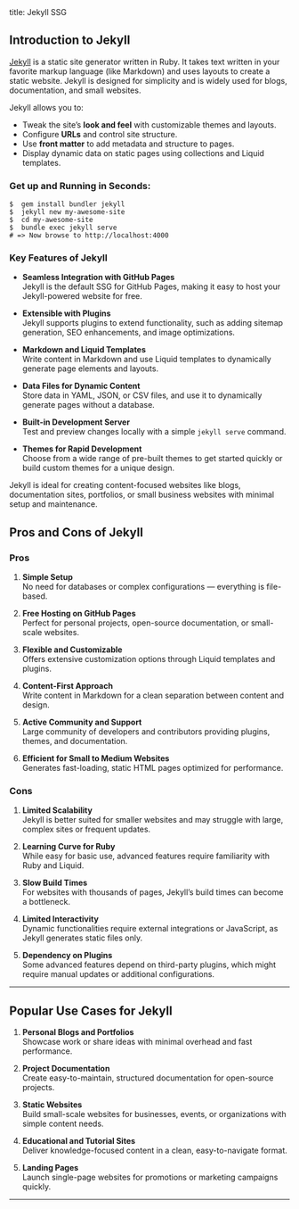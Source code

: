 <frontmatter>
  title: Jekyll SSG
</frontmatter>

<br>

## Introduction to Jekyll  

[Jekyll](https://github.com/jekyll/jekyll) is a static site generator written in Ruby. It takes text written in your favorite markup language (like Markdown) and uses layouts to create a static website. Jekyll is designed for simplicity and is widely used for blogs, documentation, and small websites.

Jekyll allows you to:  
- Tweak the site’s **look and feel** with customizable themes and layouts.  
- Configure **URLs** and control site structure.  
- Use **front matter** to add metadata and structure to pages.  
- Display dynamic data on static pages using collections and Liquid templates.  

### Get up and Running in Seconds:

```cli
$  gem install bundler jekyll
$  jekyll new my-awesome-site
$  cd my-awesome-site
$  bundle exec jekyll serve
# => Now browse to http://localhost:4000
```





### Key Features of Jekyll  
- **Seamless Integration with GitHub Pages**  
  Jekyll is the default SSG for GitHub Pages, making it easy to host your Jekyll-powered website for free.  

- **Extensible with Plugins**  
  Jekyll supports plugins to extend functionality, such as adding sitemap generation, SEO enhancements, and image optimizations.  

- **Markdown and Liquid Templates**  
  Write content in Markdown and use Liquid templates to dynamically generate page elements and layouts.  

- **Data Files for Dynamic Content**  
  Store data in YAML, JSON, or CSV files, and use it to dynamically generate pages without a database.  

- **Built-in Development Server**  
  Test and preview changes locally with a simple `jekyll serve` command.  

- **Themes for Rapid Development**  
  Choose from a wide range of pre-built themes to get started quickly or build custom themes for a unique design.  

Jekyll is ideal for creating content-focused websites like blogs, documentation sites, portfolios, or small business websites with minimal setup and maintenance.


## Pros and Cons of Jekyll  

### **Pros**  
1. **Simple Setup**  
   No need for databases or complex configurations — everything is file-based.  

2. **Free Hosting on GitHub Pages**  
   Perfect for personal projects, open-source documentation, or small-scale websites.  

3. **Flexible and Customizable**  
   Offers extensive customization options through Liquid templates and plugins.  

4. **Content-First Approach**  
   Write content in Markdown for a clean separation between content and design.  

5. **Active Community and Support**  
   Large community of developers and contributors providing plugins, themes, and documentation.  

6. **Efficient for Small to Medium Websites**  
   Generates fast-loading, static HTML pages optimized for performance.  

### **Cons**  
1. **Limited Scalability**  
   Jekyll is better suited for smaller websites and may struggle with large, complex sites or frequent updates.  

2. **Learning Curve for Ruby**  
   While easy for basic use, advanced features require familiarity with Ruby and Liquid.  

3. **Slow Build Times**  
   For websites with thousands of pages, Jekyll’s build times can become a bottleneck.  

4. **Limited Interactivity**  
   Dynamic functionalities require external integrations or JavaScript, as Jekyll generates static files only.  

5. **Dependency on Plugins**  
   Some advanced features depend on third-party plugins, which might require manual updates or additional configurations.

---

## Popular Use Cases for Jekyll  

1. **Personal Blogs and Portfolios**  
   Showcase work or share ideas with minimal overhead and fast performance.  

2. **Project Documentation**  
   Create easy-to-maintain, structured documentation for open-source projects.  

3. **Static Websites**  
   Build small-scale websites for businesses, events, or organizations with simple content needs.  

4. **Educational and Tutorial Sites**  
   Deliver knowledge-focused content in a clean, easy-to-navigate format.  

5. **Landing Pages**  
   Launch single-page websites for promotions or marketing campaigns quickly.  

---
